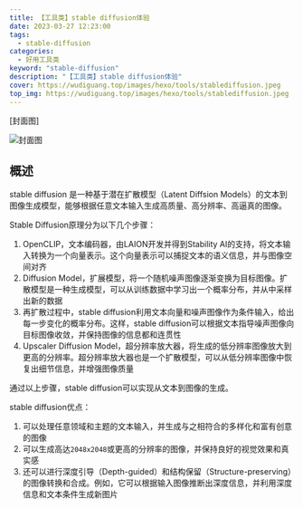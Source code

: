```yaml
---
title: 【工具类】stable diffusion体验
date: 2023-03-27 12:23:00
tags: 
  - stable-diffusion
categories: 
  - 好用工具类
keyword: "stable-diffusion"
description: "【工具类】stable diffusion体验"
cover: https://wudiguang.top/images/hexo/tools/stablediffusion.jpeg
top_img: https://wudiguang.top/images/hexo/tools/stablediffusion.jpeg
---
```


[封面图]

![封面图](https://wudiguang.top/images/hexo/tools/stablediffusion.jpeg)

## 概述

stable diffusion 是一种基于潜在扩散模型（Latent Diffsion Models）的文本到图像生成模型，能够根据任意文本输入生成高质量、高分辨率、高逼真的图像。

Stable Diffusion原理分为以下几个步骤：

1. OpenCLIP，文本编码器，由LAION开发并得到Stability AI的支持，将文本输入转换为一个向量表示。这个向量表示可以捕捉文本的语义信息，并与图像空间对齐
2. Diffusion Model，扩展模型，将一个随机噪声图像逐渐变换为目标图像。扩散模型是一种生成模型，可以从训练数据中学习出一个概率分布，并从中采样出新的数据
3. 再扩散过程中，stable diffusion利用文本向量和噪声图像作为条件输入，给出每一步变化的概率分布。这样，stable diffusion可以根据文本指导噪声图像向目标图像收敛，并保持图像的信息都和连贯性
4. Upscaler Diffusion Model，超分辨率放大器，将生成的低分辨率图像放大到更高的分辨率。超分辨率放大器也是一个扩散模型，可以从低分辨率图像中恢复出细节信息，并增强图像质量

通过以上步骤，stable diffusion可以实现从文本到图像的生成。

stable diffusion优点：

1. 可以处理任意领域和主题的文本输入，并生成与之相符合的多样化和富有创意的图像
2. 可以生成高达`2048x2048`或更高的分辨率的图像，并保持良好的视觉效果和真实感
3. 还可以进行深度引导（Depth-guided）和结构保留（Structure-preserving）的图像转换和合成。例如，它可以根据输入图像推断出深度信息，并利用深度信息和文本条件生成新图片

